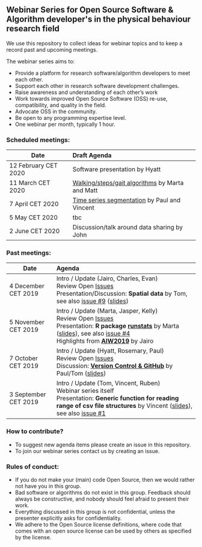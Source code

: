 ## Webinar Series for Open Source Software & Algorithm developer's in the physical behaviour research field

We use this repository to collect ideas for webinar topics and to keep a record past and upcoming meetings.

The webinar series aims to:
- Provide a platform for research software/algorithm developers to meet each other.
- Support each other in research software development challenges.
- Raise awareness and understanding of each other’s work
- Work towards improved Open Source Software (OSS) re-use, compatibility, and quality in the field.
- Advocate OSS in the community.
- Be open to any programming expertise level.
- One webinar per month, typically 1 hour.

### Scheduled meetings:

| Date | Draft Agenda | 
| ---- | :--------------- |
| 12 February CET 2020 | Software presentation by Hyatt |
| 11 March CET 2020 | [Walking/steps/gait algorithms](https://github.com/wadpac/oss-dev-webinar-series-pb-field/issues/7) by Marta and Matt | 
| 7 April CET 2020 | [Time series segmentation](https://github.com/wadpac/oss-dev-webinar-series-pb-field/issues/10) by Paul and Vincent |
| 5 May CET 2020 | tbc |
| 2 June CET 2020 | Discussion/talk around data sharing by John |


### Past meetings:

| Date | Agenda | 
| ---- | :--------------- |
| 4 December CET 2019 |  Intro / Update (Jairo, Charles, Evan) <br/> Review Open [Issues](https://github.com/wadpac/oss-dev-webinar-series-pb-field/issues) <br/> Presentation/Discussion: **Spatial data** by Tom, see also [issue #9](https://github.com/wadpac/oss-dev-webinar-series-pb-field/issues/9) ([slides](slides/webinar_spatial_data.pdf)) |
| 5 November CET 2019 |  Intro / Update (Marta, Jasper, Kelly) <br/> Review Open [Issues](https://github.com/wadpac/oss-dev-webinar-series-pb-field/issues) <br/> Presentation: **R package [runstats](https://cran.r-project.org/web/packages/runstats/index.html)** by Marta ([slides](slides/3rd_webinar_OSS_developers_in_PA_runstats_package.pdf)), see also [issue #4](https://github.com/wadpac/oss-dev-webinar-series-pb-field/issues/4) <br/> Highlights from **[AIW2019](https://www.granadacongresos.com/aiw2019)** by Jairo |
| 7 October CET 2019 |  Intro / Update (Hyatt, Rosemary, Paul) <br/> Review Open [Issues](https://github.com/wadpac/oss-dev-webinar-series-pb-field/issues) <br/> Discussion: **[Version Control & GitHub](https://github.com/wadpac/oss-dev-webinar-series-pb-field/issues/3)** by Paul/Tom ([slides](slides/OSS_2.pdf))|
| 3 September CET 2019 | Intro / Update (Tom, Vincent, Ruben)  <br/> Webinar series itself <br/> Presentation: **Generic function for reading range of csv file structures** by Vincent ([slides](slides/slides_OSSdevelopers_webinar_3September2019.pdf)), see also [issue #1](https://github.com/wadpac/oss-dev-webinar-series-pb-field/issues/1) |

### How to contribute?
- To suggest new agenda items please create an issue in this repository.
- To join our webinar series contact us by creating an issue.

### Rules of conduct:
- If you do not make your (main) code Open Source, then we would rather not have you in this group.
- Bad software or algorithms do not exist in this group. Feedback should always be constructive, and nobody should feel afraid to present their work.
- Everything discussed in this group is not confidential, unless the presenter explicitly asks for confidentiality.
- We adhere to the Open Source license definitions, where code that comes with an open source license can be used by others as specified by the license.

